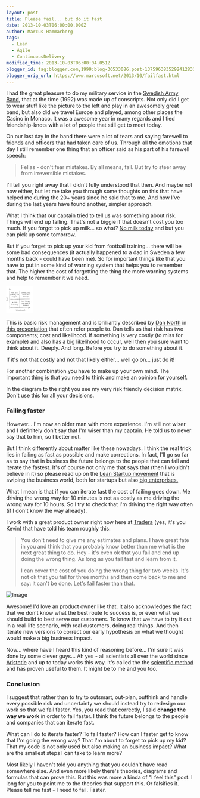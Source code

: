 ```yaml
---
layout: post
title: Please fail... but do it fast
date: 2013-10-03T06:00:00.000Z
author: Marcus Hammarberg
tags:
  - Lean
  - Agile
  - ContinuousDelivery
modified_time: 2013-10-03T06:00:04.051Z
blogger_id: tag:blogger.com,1999:blog-36533086.post-1375963835292412831
blogger_orig_url: https://www.marcusoft.net/2013/10/failfast.html
---
```


I had the great pleasure to do my military service in the [Swedish Army Band](http://www.youtube.com/watch?v=4_yhPw-SS3g), that at the time (1992) was made up of conscripts. Not only did I get to wear stuff like the picture to the left and play in an awesomely great band, but also did we travel Europe and played, among other places the Casino in Monaco. It was a awesome year in many regards and I tied friendship-knots with a lot of people that still get to meet today.

On our last day in the band there were a lot of tears and saying farewell to friends and officers that had taken care of us. Through all the emotions that day I still remember one thing that an officer said as his part of his farewell speech:

> Fellas - don't fear mistakes. By all means, fail. But try to steer away from irreversible mistakes.

I'll tell you right away that I didn't fully understood that then. And maybe not now either, but let me take you through some thoughts on this that have helped me during the 20+ years since he said that to me. And how I've during the last years have found another, simpler approach.

What I think that our captain tried to tell us was something about risk. Things will end up failing. That's not a biggie if that doesn't cost you too much. If you forgot to pick up milk... so what? [No milk today](http://open.spotify.com/track/7fzvcYFIoVNHCMKzTZONIl) and but you can pick up some tomorrow.

But if you forget to pick up your kid from football training... there will be some bad consequences (it actually happened to a dad in Sweden a few months back - could have been me). So for important things like that you have to put in some kind of warning system that helps you to remember that. The higher the cost of forgetting the thing the more warning systems and help to remember it we need.

![Image](/img/Screen+Shot+2013-10-02+at+14.52.05+.png)

This is basic risk management and is brilliantly described by [Dan North](http://dannorth.net/) in [this presentation](https://vimeo.com/43603453) that often refer people to. Dan tells us that risk has two components; cost and likelihood. If something is very costly (to miss for example) and also has a big likelihood to occur, well then you sure want to think about it. Deeply. And long. Before you try to do something about it.

If it's not that costly and not that likely either... well go on... just do it!

For another combination you have to make up your own mind. The important thing is that you need to think and make an opinion for yourself.

In the diagram to the right you see my very risk friendly decision matrix. Don't use this for all your decisions.

### Failing faster

However... I'm now an older man with more experience. I'm still not wiser and I definitely don't say that I'm wiser than my captain. He told us to never say that to him, so I better not.

But I think differently about matter like these nowadays. I think the real trick lies in failing as fast as possible and make corrections. In fact, I'll go so far as to say that in business the future belongs to the people that can fail and iterate the fastest. It's of course not only me that says that (then I wouldn't believe in it) so please read up on the [Lean Startup movement](http://theleanstartup.com/) that is swiping the business world, both for startups but also [big enterprises.](http://dannorth.net/2013/08/27/six-impossible-things/)

What I mean is that if you can iterate fast the cost of failing goes down. Me driving the wrong way for 10 minutes is not as costly as me driving the wrong way for 10 hours. So I try to check that I'm driving the right way often (if I don't know the way already).

I work with a great product owner right now here at [Tradera](http://www.tradera.com/) (yes, it's you Kevin) that have told his team roughly this:

> You don't need to give me any estimates and plans. I have great fate in you and think that you probably know better than me what is the next great thing to do. Hey - it's even ok that you fail and end up doing the wrong thing. As long as you fail fast and learn from it.
>
> I can cover the cost of you doing the wrong thing for two weeks. It's not ok that you fail for three months and then come back to me and say: it can't be done. Let's fail faster than that.

![Image](http://static.ddmcdn.com/gif/scientific-method-17.jpg)

Awesome! I'd love an product owner like that. It also acknowledges the fact that we don't know what the best route to success is, or even what we should build to best serve our customers. To know that we have to try it out in a real-life scenario, with real customers, doing real things. And then iterate new versions to correct our early hypothesis on what we thought would make a big business impact.

Now... where have I heard this kind of reasoning before... I'm sure it was done by some clever guys... Ah yes - all scientists all over the world since [Aristotle](http://en.wikipedia.org/wiki/History_of_scientific_method) and up to today works this way. It's called the the [scientific method](http://en.wikipedia.org/wiki/Scientific_method) and has proven useful to them. It might be to me and you too.

### Conclusion

I suggest that rather than to try to outsmart, out-plan, outthink and handle every possible risk and uncertainty we should instead try to redesign our work so that we fail faster. Yes, you read that correctly, I said **change the way we work** in order to fail faster. I think the future belongs to the people and companies that can iterate fast.

What can I do to iterate faster? To fail faster? How can I faster get to know that I'm going the wrong way? That I'm about to forget to pick up my kid? That my code is not only used but also making an business impact? What are the smallest steps I can take to learn more?

Most likely I haven't told you anything that you couldn't have read somewhere else. And even more likely there's theories, diagrams and formulas that can prove this. But this was more a kinda of "I feel this" post. I long for you to point me to the theories that support this. Or falsifies it. Please tell me fast - I need to fail. Faster.
